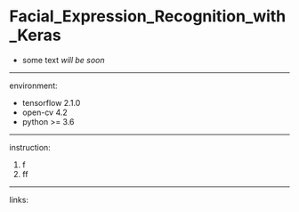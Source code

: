 # Facial_Expression_Recognition_with_Keras
* some text _will be soon_

***
environment:

- tensorflow 2.1.0
- open-cv 4.2
- python >= 3.6

***
instruction:
1) f
2) ff

***
links:
